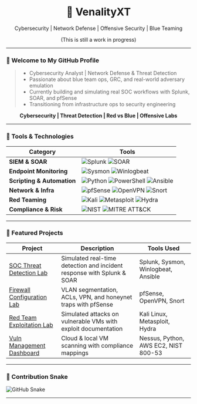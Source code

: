 <!-- GitHub Profile README -->

<h1 align="center">🧠 VenalityXT</h1>
<p align="center">Cybersecurity | Network Defense | Offensive Security | Blue Teaming</p>
<p align="center">(This is still a work in progress)</p>

--- 

### 👋 Welcome to My GitHub Profile

> - Cybersecurity Analyst | Network Defense & Threat Detection  
> - Passionate about blue team ops, GRC, and real-world adversary emulation  
> - Currently building and simulating real SOC workflows with Splunk, SOAR, and pfSense  
> - Transitioning from infrastructure ops to security engineering  


<p align="center"><strong>Cybersecurity | Threat Detection | Red vs Blue | Offensive Labs</strong></p>

---

### 🧰 Tools & Technologies

| Category | Tools |
|----------|-------|
| **SIEM & SOAR** | ![Splunk](https://img.shields.io/badge/SIEM-Splunk-blue?logo=splunk) ![SOAR](https://img.shields.io/badge/SOAR-Playbooks-critical) |
| **Endpoint Monitoring** | ![Sysmon](https://img.shields.io/badge/Logs-Sysmon-purple) ![Winlogbeat](https://img.shields.io/badge/Forwarder-Winlogbeat-blue) |
| **Scripting & Automation** | ![Python](https://img.shields.io/badge/Scripting-Python-yellow?logo=python) ![PowerShell](https://img.shields.io/badge/Scripting-PowerShell-blue?logo=powershell) ![Ansible](https://img.shields.io/badge/Automation-Ansible-red?logo=ansible) |
| **Network & Infra** | ![pfSense](https://img.shields.io/badge/Firewall-pfSense-red) ![OpenVPN](https://img.shields.io/badge/VPN-OpenVPN-orange) ![Snort](https://img.shields.io/badge/IDS-Snort-lightgrey) |
| **Red Teaming** | ![Kali](https://img.shields.io/badge/Offense-Kali%20Linux-black) ![Metasploit](https://img.shields.io/badge/Exploit-Metasploit-blue) ![Hydra](https://img.shields.io/badge/Password%20Attack-Hydra-orange) |
| **Compliance & Risk** | ![NIST](https://img.shields.io/badge/Framework-NIST%20800--53-green) ![MITRE ATT&CK](https://img.shields.io/badge/Threat%20Intel-MITRE%20ATT%26CK-lightgrey) |

---

### 🧪 Featured Projects

| Project | Description | Tools Used |
|--------|-------------|------------|
| [SOC Threat Detection Lab](https://github.com/yourusername/SOC-Lab) | Simulated real-time detection and incident response with Splunk & SOAR | Splunk, Sysmon, Winlogbeat, Ansible |
| [Firewall Configuration Lab](https://github.com/yourusername/Firewall-Lab) | VLAN segmentation, ACLs, VPN, and honeynet traps with pfSense | pfSense, OpenVPN, Snort |
| [Red Team Exploitation Lab](https://github.com/yourusername/Red-Team-Lab) | Simulated attacks on vulnerable VMs with exploit documentation | Kali Linux, Metasploit, Hydra |
| [Vuln Management Dashboard](https://github.com/yourusername/Vuln-Dashboard) | Cloud & local VM scanning with compliance mappings | Nessus, Python, AWS EC2, NIST 800-53 |

---

### 🐍 Contribution Snake

<picture>
  <source media="(prefers-color-scheme: dark)" srcset="https://VenalityXT.github.io/VenalityXT/github-contribution-grid-snake-dark.svg" />
  <source media="(prefers-color-scheme: light)" srcset="https://VenalityXT.github.io/VenalityXT/github-contribution-grid-snake.svg" />
  <img alt="GitHub Snake" src="https://VenalityXT.github.io/VenalityXT/github-contribution-grid-snake.svg" />
</picture>

---

<!-- End of README -->


